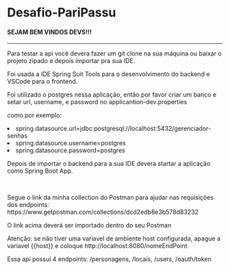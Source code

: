 # Desafio-PariPassu
<h4>SEJAM BEM VINDOS DEVS!!!</h4>
<hr/>
<p>Para testar a api você devera fazer um git clone na sua máquina ou baixar o projeto zipado e depois importar pra sua IDE.</p>
<p>Foi usada a IDE Spring Suit Tools para o desenvolvimento do backend e VSCode para o frontend.</p>
<p>Foi utilizado o postgres nessa aplicação, então por favor criar um banco e setar url, username, e password no applicantion-dev.properties</p>
<p>como por exemplo:</p>
<li>spring.datasource.url=jdbc:postgresql://localhost:5432/gerenciador-senhas</li>
<li>spring.datasource.username=postgres</li>
<li>spring.datasource.password=postgres</li>

<p>Depois de importar o backend para a sua IDE devera startar a aplicação como Spring Boot App.</p>
<br/>
<p>Segue o link da minha collection do Postman para ajudar nas requisições dos endpoints: https://www.getpostman.com/collections/dcd2edb8e3b578d83232</p>
<p>O link acima deverá ser importado dentro do seu Postman</p>
<p>Atenção: se não tiver uma variavel de ambiente host configurada, apague a variavel {{host}} e coloque http://localhost:8080/nomeEndPoint</p>
<p>Essa api possui 4 endpoints: /personagens, /locais, /users, /oauth/token </p>
